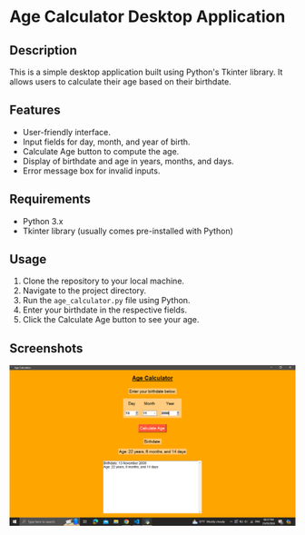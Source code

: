# Age Calculator Desktop Application

## Description
This is a simple desktop application built using Python's Tkinter library. It allows users to calculate their age based on their birthdate.

## Features
- User-friendly interface.
- Input fields for day, month, and year of birth.
- Calculate Age button to compute the age.
- Display of birthdate and age in years, months, and days.
- Error message box for invalid inputs.

## Requirements
- Python 3.x
- Tkinter library (usually comes pre-installed with Python)

## Usage
1. Clone the repository to your local machine.
2. Navigate to the project directory.
3. Run the `age_calculator.py` file using Python.
4. Enter your birthdate in the respective fields.
5. Click the Calculate Age button to see your age.

## Screenshots
![alt text](<Screenshot (243).png>)


